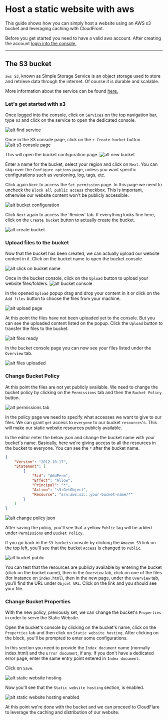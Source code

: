# Host a static website with aws

This guide shows how you can simply host a website using an AWS s3 bucket and leveraging caching with CloudFront.

Before you get started you need to have a valid aws account. After creating the account [login into the console.](https://console.aws.amazon.com/console/home)

___

## The S3 bucket
`aws S3`, known as Simple Storage Service is an object storage used to store and retrieve data through the internet. Of course it is durable and scalable.

More information about the service can be found [here.](https://aws.amazon.com/s3/faqs/)

### Let's get started with s3
Once logged into the console, click on `Services` on the top navigation bar, type `S3` and click on the service to open the dedicated console.

![alt find service](/images/s3/find-s3-service.png)

Once in the S3 console page, click on the `+ Create bucket` button.
![alt s3 console page](/images/s3/s3-home.jpg)

This will open the bucket configuration page.
![alt new bucket](/images/s3/new-bucket.png)

Enter a name for the bucket, select your region and click on `Next`. You can skip over the `Configure options` page, unless you want specific configurations such as versioning, log, tags, etc.

Click again `Next` to access the `Set permission` page. In this page we need to uncheck the `Block all public access` checkbox. This is important, otherwise our website content won't be publicly accessible.

![alt bucket configuration](/images/s3/bucket-permissions.png)

Click `Next` again to access the 'Review' tab. If everything looks fine here, click on the `Create bucket` button to actually create the bucket.

![alt create bucket](/images/s3/create-bucket.png)

### Upload files to the bucket
Now that the bucket has been created, we can actually upload our website content in it.
Click on the bucket name to open the bucket console.

![alt click on bucket name](/images/s3/click-on-bucket.png)

Once in the bucket console, click on the `Upload` button to upload your website files/folders.
![alt bucket console](/images/s3/bucket-console.png)

In the opened `Upload` popup drag and drop your content in it or click on the `Add files` button to choose the files from your machine.

![alt upload page](/images/s3/upload-page.png)

At this point the files have not been uploaded yet to the console. But you can see the uploaded content listed on the popup. Click the `Upload` button to transfer the files to the bucket.

![alt files ready](/images/s3/files-ready.png)

In the bucket console page you can now see your files listed under the `Overview` tab.

![alt files uploaded](/images/s3/overview-tab.png)

### Change Bucket Policy

At this point the files are not yet publicly available. We need to change the bucket policy by clicking on the `Permissions` tab and then the `Bucket Policy` button.

![alt permissions tab](/images/s3/bucket-policy-tab.png)

In the policy page we need to specify what accesses we want to give to our files. We can grant `get` access to `everyone` to our bucket `resources`'s. This will make our static website resources publicly available.

In the editor enter the below json and change the bucket name with your bucket's name. Basically, here we're giving access to all the resources in the bucket to everyone. You can see the `*` after the bucket name.

```json
{
    "Version": "2012-10-17",
    "Statement": [
        {
            "Sid": "AddPerm",
            "Effect": "Allow",
            "Principal": "*",
            "Action": "s3:GetObject",
            "Resource": "arn:aws:s3:::your-bucket-name/*"
        }
    ]
}
```
![alt change policy json](/images/s3/change-policy-json.png)

After saving the policy, you'll see that a yellow `Public` tag will be added under `Permissions` and `Bucket Policy`.

If you go back in the `S3 buckets` console by clicking the `Amazon S3` link on the top left, you'll see that the bucket `Access` is changed to `Public`.

![alt bucket public](/images/s3/access-public.png)

You can test that the resources are publicly available by entering the bucket (click on the bucket name), then in the `Overview` tab, click on one of the files (for instance on `index.html`), then in the new page, under the `Overview` tab, you'll find the URL under `Objcet URL`. Click on the link and you should see your file.


### Change Bucket Properties
With the new policy, previously set, we can change the bucket's `Properties` in order to serve the Static Website.

Open the bucket's console by clicking on the bucket's name, click on the `Properties` tab and then click on `Static website hosting`. After clicking on the block, you'll be prompted to enter some configurations.

In this section you need to provide the `Index document` name (normally index.html) and the `Error document`, if any. If you don't have a dedicated error page, enter the same entry point entered in `Index document`.

Click on `Save`.

![alt static website hosting](/images/s3/hosting-configuration.png)



Now you'll see that the `Static website hosting` section, is enabled.

![alt static website hosting enabled](/images/s3/bucket-hosting.png)

At this point we're done with the bucket and we can proceed to CloudFlare to leverage the caching and distribution of our website.
